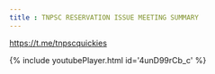```yaml
---
title : TNPSC RESERVATION ISSUE MEETING SUMMARY
---
```


https://t.me/tnpscquickies



{% include youtubePlayer.html id='4unD99rCb_c' %}
